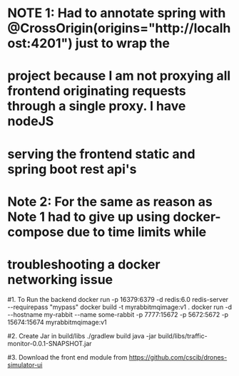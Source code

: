 # NOTE 1:  Had to annotate spring with @CrossOrigin(origins="http://localhost:4201") just to wrap the
# project because I am not proxying all frontend originating requests through a single proxy. I have nodeJS
# serving the frontend static and spring boot rest api's

# Note 2: For the same as reason as Note 1 had to give up using docker-compose due to time limits while
# troubleshooting a docker networking issue


#1. To Run the backend
docker run -p 16379:6379 -d redis:6.0 redis-server --requirepass "mypass"
docker build -t myrabbitmqimage:v1 .
docker run -d --hostname my-rabbit --name some-rabbit -p 7777:15672 -p 5672:5672 -p 15674:15674 myrabbitmqimage:v1

#2. Create Jar in build/libs
./gradlew build
java -jar build/libs/traffic-monitor-0.0.1-SNAPSHOT.jar

#3. Download the front end module from https://github.com/cscib/drones-simulator-ui
